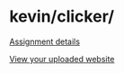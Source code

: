 # kevin/clicker/

[Assignment details](/homework/clicker)

[View your uploaded website](http://cfc2017.mpaulweeks.com/students/kevin/clicker/)
